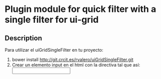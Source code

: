 # Plugin module for quick filter with a single filter for ui-grid

## Description

Para utilizar el uiGridSingleFilter en tu proyecto:
1. bower install http://git.crcit.es/rvalero/uiGridSingleFilter.git
2. Crear un elemento input en el html con la directiva tal que así: <input type="text" ui-grid-single-filter-value class="form-control"/>
